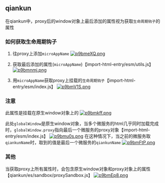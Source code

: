 ## qiankun

在qiankun中，proxy后的window对象上最后添加的属性视为获取`生命周期钩子`的属性

### 如何获取生命周期钩子

1. 往proxy上添加`microAppName`
[![p9bmeXQ.png](https://s1.ax1x.com/2023/05/26/p9bmeXQ.png)](https://imgse.com/i/p9bmeXQ)

2. 获取最后添加的属性(`microAppName`)【import-html-entry/esm/utils.js】
[![p9bmnmj.png](https://s1.ax1x.com/2023/05/26/p9bmnmj.png)](https://imgse.com/i/p9bmnmj)

3. 用`microAppName`获取proxy上挂载的`生命周期钩子`【import-html-entry/esm/index.js】
[![p9bmV1S.png](https://s1.ax1x.com/2023/05/26/p9bmV1S.png)](https://imgse.com/i/p9bmV1S)

### 注意

此属性是挂载在原生window对象上的
[![p9bmkff.png](https://s1.ax1x.com/2023/05/26/p9bmkff.png)](https://imgse.com/i/p9bmkff)

此处`globalWindow`是原生window对象，当多个微服务的html几乎同时加载完成时，`globalWindow.proxy`指向最后一个微服务的proxy对象【import-html-entry/esm/index.js】
[![p9bmu0s.png](https://s1.ax1x.com/2023/05/26/p9bmu0s.png)](https://imgse.com/i/p9bmu0s)
在这种情况下，当之前的微服务取`qiankunName`时，取到的值是最后一个微服务的`qiankunName`
[![p9bmFtP.png](https://s1.ax1x.com/2023/05/26/p9bmFtP.png)](https://imgse.com/i/p9bmFtP)


### 其他

当获取proxy上所有属性时，会包含原生window对象和proxy对象上的属性【qiankun/es/sandbox/proxySandbox.js】
[![p9bmEp8.png](https://s1.ax1x.com/2023/05/26/p9bmEp8.png)](https://imgse.com/i/p9bmEp8)